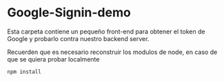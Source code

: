 # Google-Signin-demo

Esta carpeta contiene un pequeño front-end para
obtener el token de Google y probarlo contra nuestro
backend server.

Recuerden que es necesario reconstruir los modulos de 
node, en caso de que se quiera probar localmente

````
npm install
````